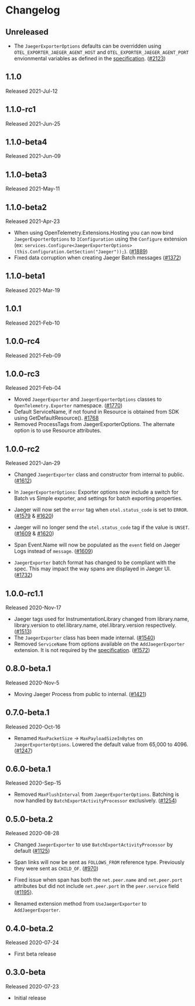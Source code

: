 # Changelog

## Unreleased

* The `JaegerExporterOptions` defaults can be overridden using
  `OTEL_EXPORTER_JAEGER_AGENT_HOST` and `OTEL_EXPORTER_JAEGER_AGENT_PORT`
  envionmental variables as defined in the
  [specification](https://github.com/open-telemetry/opentelemetry-specification/blob/main/specification/sdk-environment-variables.md#jaeger-exporter).
  ([#2123](https://github.com/open-telemetry/opentelemetry-dotnet/pull/2123))

## 1.1.0

Released 2021-Jul-12

## 1.1.0-rc1

Released 2021-Jun-25

## 1.1.0-beta4

Released 2021-Jun-09

## 1.1.0-beta3

Released 2021-May-11

## 1.1.0-beta2

Released 2021-Apr-23

* When using OpenTelemetry.Extensions.Hosting you can now bind
  `JaegerExporterOptions` to `IConfiguration` using the `Configure` extension
  (ex:
  `services.Configure<JaegerExporterOptions>(this.Configuration.GetSection("Jaeger"));`).
  ([#1889](https://github.com/open-telemetry/opentelemetry-dotnet/pull/1889))
* Fixed data corruption when creating Jaeger Batch messages
  ([#1372](https://github.com/open-telemetry/opentelemetry-dotnet/issues/1372))

## 1.1.0-beta1

Released 2021-Mar-19

## 1.0.1

Released 2021-Feb-10

## 1.0.0-rc4

Released 2021-Feb-09

## 1.0.0-rc3

Released 2021-Feb-04

* Moved `JaegerExporter` and `JaegerExporterOptions` classes to
  `OpenTelemetry.Exporter` namespace.
  ([#1770](https://github.com/open-telemetry/opentelemetry-dotnet/pull/1770))
* Default ServiceName, if not found in Resource is obtained from SDK
  using GetDefaultResource().
  [#1768](https://github.com/open-telemetry/opentelemetry-dotnet/pull/1768)
* Removed ProcessTags from JaegerExporterOptions. The alternate option is
  to use Resource attributes.

## 1.0.0-rc2

Released 2021-Jan-29

* Changed `JaegerExporter` class and constructor from internal to public.
  ([#1612](https://github.com/open-telemetry/opentelemetry-dotnet/issues/1612))

* In `JaegerExporterOptions`: Exporter options now include a switch for Batch vs
  Simple exporter, and settings for batch exporting properties.

* Jaeger will now set the `error` tag when `otel.status_code` is set to `ERROR`.
  ([#1579](https://github.com/open-telemetry/opentelemetry-dotnet/pull/1579) &
  [#1620](https://github.com/open-telemetry/opentelemetry-dotnet/pull/1620))

* Jaeger will no longer send the `otel.status_code` tag if the value is `UNSET`.
  ([#1609](https://github.com/open-telemetry/opentelemetry-dotnet/pull/1609) &
  [#1620](https://github.com/open-telemetry/opentelemetry-dotnet/pull/1620))

* Span Event.Name will now be populated as the `event` field on Jaeger Logs
  instead of `message`.
  ([#1609](https://github.com/open-telemetry/opentelemetry-dotnet/pull/1609))

* `JaegerExporter` batch format has changed to be compliant with the spec. This
  may impact the way spans are displayed in Jaeger UI.
  ([#1732](https://github.com/open-telemetry/opentelemetry-dotnet/pull/1732))

## 1.0.0-rc1.1

Released 2020-Nov-17

* Jaeger tags used for InstrumentationLibrary changed from library.name,
  library.version to otel.library.name, otel.library.version respectively.
  ([#1513](https://github.com/open-telemetry/opentelemetry-dotnet/pull/1513))
* The `JaegerExporter` class has been made internal.
  ([#1540](https://github.com/open-telemetry/opentelemetry-dotnet/pull/1540))
* Removed `ServiceName` from options available on the `AddJaegerExporter`
  extension. It is not required by the
  [specification](https://github.com/open-telemetry/opentelemetry-specification/blob/main/specification/trace/sdk_exporters/jaeger.md).
  ([#1572](https://github.com/open-telemetry/opentelemetry-dotnet/pull/1572))

## 0.8.0-beta.1

Released 2020-Nov-5

* Moving Jaeger Process from public to internal.
  ([#1421](https://github.com/open-telemetry/opentelemetry-dotnet/pull/1421))

## 0.7.0-beta.1

Released 2020-Oct-16

* Renamed `MaxPacketSize` -> `MaxPayloadSizeInBytes` on `JaegerExporterOptions`.
  Lowered the default value from 65,000 to 4096.
  ([#1247](https://github.com/open-telemetry/opentelemetry-dotnet/pull/1274))

## 0.6.0-beta.1

Released 2020-Sep-15

* Removed `MaxFlushInterval` from `JaegerExporterOptions`. Batching is now
  handled  by `BatchExportActivityProcessor` exclusively.
  ([#1254](https://github.com/open-telemetry/opentelemetry-dotnet/pull/1254))

## 0.5.0-beta.2

Released 2020-08-28

* Changed `JaegerExporter` to use `BatchExportActivityProcessor` by default
  ([#1125](https://github.com/open-telemetry/opentelemetry-dotnet/pull/1125))
* Span links will now be sent as `FOLLOWS_FROM` reference type. Previously they
  were sent as `CHILD_OF`.
  ([#970](https://github.com/open-telemetry/opentelemetry-dotnet/pull/970))
* Fixed issue when span has both the `net.peer.name` and `net.peer.port`
  attributes but did not include `net.peer.port` in the `peer.service` field
  ([#1195](https://github.com/open-telemetry/opentelemetry-dotnet/pull/1195)).

* Renamed extension method from `UseJaegerExporter` to `AddJaegerExporter`.

## 0.4.0-beta.2

Released 2020-07-24

* First beta release

## 0.3.0-beta

Released 2020-07-23

* Initial release
